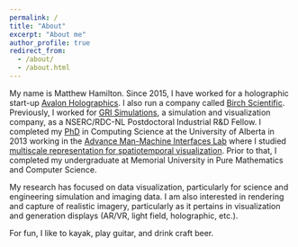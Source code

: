 ```yaml
---
permalink: /
title: "About"
excerpt: "About me"
author_profile: true
redirect_from: 
  - /about/
  - /about.html
---
```


My name is Matthew Hamilton. Since 2015, I have worked for a holographic start-up [Avalon Holographics](https://www.avalonholographics.com/). 
I also run a company called [Birch Scientific](http://www.birchscientific.com/).
Previously, I worked for [GRI Simulations](https://www.grisim.com/), a simulation and visualization company, as a NSERC/RDC-NL Postdoctoral Industrial R&D
Fellow.
I completed my [PhD](https://era.library.ualberta.ca/items/4507a7c6-dffc-459e-b217-bc12d05e4fe3) in Computing Science at the University of Alberta in 2013 working in the [Advance Man-Machine Interfaces Lab](https://spaces.facsci.ualberta.ca/ammi/)
where I studied [multiscale representation for spatiotemporal visualization](https://spaces.facsci.ualberta.ca/ammi/projects/computer-graphic-projects/multiscale-spatio-temporal-visualization/).
Prior to that, I completed my undergraduate at Memorial University in Pure Mathematics and Computer Science.

My research has focused on data visualization, particularly for science and engineering simulation and imaging data. I am also interested in rendering and capture of realistic imagery, particularly as it pertains
in visualization and generation displays (AR/VR, light field, holographic, etc.).

For fun, I like to kayak, play guitar, and drink craft beer.

 
